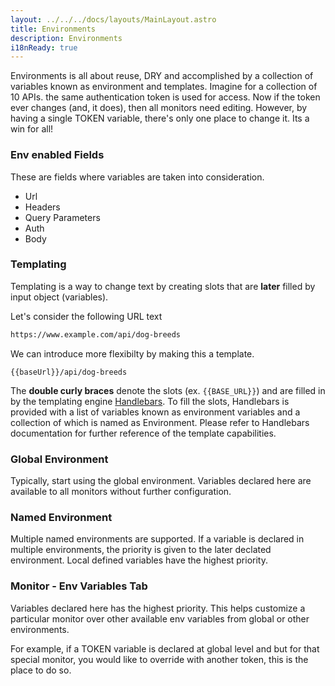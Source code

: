 ```yaml
---
layout: ../../../docs/layouts/MainLayout.astro
title: Environments
description: Environments
i18nReady: true
---
```


Environments is all about reuse, DRY and accomplished by a collection of variables known as environment and templates.  Imagine for a collection of 10 APIs. the same authentication token is used for access.  Now if the token ever changes (and, it does), then all monitors need editing.  However, by having a single TOKEN variable, there's only one place to change it.  Its a win for all!

### Env enabled Fields 
These are fields where variables are taken into consideration.

* Url
* Headers
* Query Parameters
* Auth
* Body

### Templating

Templating is a way to change text by creating slots that are **later** filled by input object (variables).

Let's consider the following URL text 

```html
https://www.example.com/api/dog-breeds
```

We can introduce more flexibilty by making this a template.

```
{{baseUrl}}/api/dog-breeds
```

The **double curly braces** denote the slots (ex. ```{{BASE_URL}}```) and are filled in by the templating engine [Handlebars](https://handlebarsjs.com/).  To fill the slots, Handlebars is provided with a list of variables known as environment variables and a collection of which is named as Environment.  Please refer to Handlebars documentation for further reference of the template capabilities.  

### Global Environment
Typically, start using the global environment.  Variables declared here are available to all monitors without further configuration.


### Named Environment
Multiple named environments are supported.  If a variable is declared in multiple environments, the priority is given to the later declated environment. Local defined variables have the highest priority.


### Monitor - Env Variables Tab
Variables declared here has the highest priority.  This helps customize a particular monitor over other available env variables from global or other environments.

For example, if a TOKEN variable is declared at global level and but for that special monitor, you would like to override with another token, this is the place to do so.













